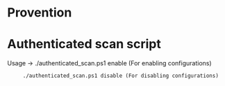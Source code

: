 # Provention

# Authenticated scan script
Usage -> ./authenticated_scan.ps1 enable (For enabling configurations)
         
         ./authenticated_scan.ps1 disable (For disabling configurations)
